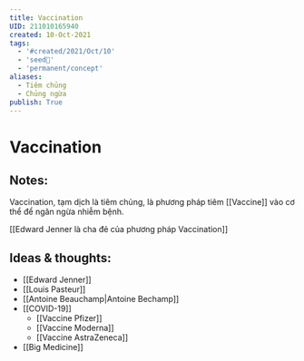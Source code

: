 ```yaml
---
title: Vaccination
UID: 211010165940
created: 10-Oct-2021
tags:
  - '#created/2021/Oct/10'
  - 'seed🥜'
  - 'permanent/concept'
aliases:
  - Tiêm chủng
  - Chủng ngừa
publish: True
---
```

# Vaccination

## Notes:
Vaccination, tạm dịch là tiêm chủng, là phương pháp tiêm [[Vaccine]] vào cơ thể để ngăn ngừa nhiễm bệnh. 

[[Edward Jenner là cha đẻ của phương pháp Vaccination]]

## Ideas & thoughts:
- [[Edward Jenner]]
- [[Louis Pasteur]]
- [[Antoine Beauchamp|Antoine Bechamp]]
- [[COVID-19]]
	- [[Vaccine Pfizer]]
	- [[Vaccine Moderna]]
	- [[Vaccine AstraZeneca]]
- [[Big Medicine]]
